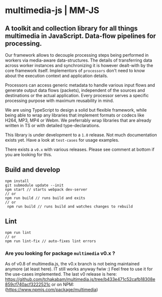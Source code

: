 # multimedia-js | MM-JS 

## A toolkit and collection library for all things multimedia in JavaScript. Data-flow pipelines for processing. 

Our framework allows to decouple processing steps being performed in workers via media-aware data-structures. The details of transferring data across worker instances and synchronizing it is however dealt-with by the core framework itself. Implementors of `processors` don't need to know about the execution context and application details.

Processors can access generic metadata to handle various input flows and generate output data flows (packets), independent of the sources and destinations or the actual application. Every processor serves a specific processing purpose with maximum reusability in mind.

We are using TypeScript to design a solid but flexible framework, while being able to wrap any libraries that implement formats or codecs like H264, MP3, MP4 or Webm. We preferrably wrap libraries that are already written in TS or with detailed type-declarations.

This library is under development to a `1.0` release. Not much documentation exists yet. Have a look at `test-cases` for usage examples.
 
There exists a `v0.x` with various releases. Please see comment at bottom if you are looking for this.

 ## Build and develop
 
 ```
 npm install
 git submodule update --init
 npm start // starts webpack dev-server
 // or
 npm run build // runs build and exits
 // or
  npm run build // runs build and watches changes to rebuild
 ```
 
 ## Lint
 
 ```
 npm run lint
 // or
 npm run lint-fix // auto-fixes lint errors  
 ```

### Are you looking for package `multimedia` v0.x ?

As of v0.8 of multimedia.js, the v0.x branch is not being maintained anymore (at least here). IT still works anyway fwiw :) Feel free to use it for the use-cases implemented. The last v0 release is here: https://github.com/tchakabam/multimedia.js/tree/b433e471c52cafb18308e859cf740acf3222521c or on NPM: (https://www.npmjs.com/package/multimedia)

